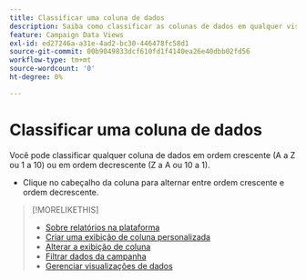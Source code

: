 ```yaml
---
title: Classificar uma coluna de dados
description: Saiba como classificar as colunas de dados em qualquer visualização de gerenciamento de campanha.
feature: Campaign Data Views
exl-id: ed27246a-a31e-4ad2-bc30-446478fc58d1
source-git-commit: 00b9049833dcf610fd1f4140ea26e40dbb02fd56
workflow-type: tm+mt
source-wordcount: '0'
ht-degree: 0%

---
```


# Classificar uma coluna de dados

Você pode classificar qualquer coluna de dados em ordem crescente (A a Z ou 1 a 10) ou em ordem decrescente (Z a A ou 10 a 1).

* Clique no cabeçalho da coluna para alternar entre ordem crescente e ordem decrescente.

>[!MORELIKETHIS]
>
>* [Sobre relatórios na plataforma](campaign-reports-about.md)
>* [Criar uma exibição de coluna personalizada](column-view-create.md)
>* [Alterar a exibição de coluna](column-view-change.md)
>* [Filtrar dados da campanha](campaign-data-filter.md)
>* [Gerenciar visualizações de dados](campaign-data-visualization-manage.md)


